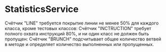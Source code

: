 # StatisticsService
 Счётчик "LINE" требуется покрытие линии не менее 50% для каждого класса, кроме тестовых классов:
 Счётчик "INCTRUCTION" требует полного охвата инструкций 80%, и ни один класс не должен быть пропущен:
 Счётчик "BRUNCH" подсчитывает общее количество ветвей в методе и определяет количество выполненных или пропущенных.
 


